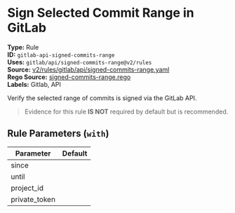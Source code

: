 # Sign Selected Commit Range in GitLab  
**Type:** Rule  
**ID:** `gitlab-api-signed-commits-range`  
**Uses:** `gitlab/api/signed-commits-range@v2/rules`  
**Source:** [v2/rules/gitlab/api/signed-commits-range.yaml](https://github.com/scribe-public/sample-policies/v2/rules/gitlab/api/signed-commits-range.yaml)  
**Rego Source:** [signed-commits-range.rego](https://github.com/scribe-public/sample-policies/v2/rules/gitlab/api/signed-commits-range.rego)  
**Labels:** Gitlab, API  

Verify the selected range of commits is signed via the GitLab API.

> Evidence for this rule **IS NOT** required by default but is recommended.


## Rule Parameters (`with`)  
| Parameter | Default |
|-----------|---------|
| since |  |
| until |  |
| project_id |  |
| private_token |  |
